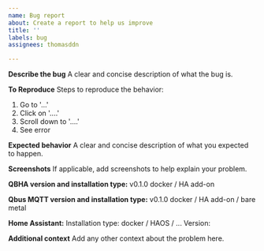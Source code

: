 ```yaml
---
name: Bug report
about: Create a report to help us improve
title: ''
labels: bug
assignees: thomasddn

---
```


**Describe the bug**
A clear and concise description of what the bug is.

**To Reproduce**
Steps to reproduce the behavior:
1. Go to '...'
2. Click on '....'
3. Scroll down to '....'
4. See error

**Expected behavior**
A clear and concise description of what you expected to happen.

**Screenshots**
If applicable, add screenshots to help explain your problem.

**QBHA version and installation type:**
v0.1.0
docker / HA add-on

**Qbus MQTT version and installation type:**
v0.1.0 
docker / HA add-on / bare metal

**Home Assistant:**
Installation type: docker / HAOS / ...
Version: 

**Additional context**
Add any other context about the problem here.
